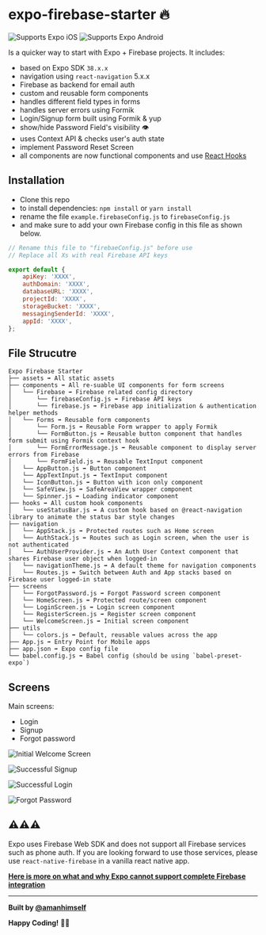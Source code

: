 # expo-firebase-starter 🔥

<p>
  <!-- iOS -->
  <img alt="Supports Expo iOS" longdesc="Supports Expo iOS" src="https://img.shields.io/badge/iOS-4630EB.svg?style=flat-square&logo=APPLE&labelColor=999999&logoColor=fff" />
  <!-- Android -->
  <img alt="Supports Expo Android" longdesc="Supports Expo Android" src="https://img.shields.io/badge/Android-4630EB.svg?style=flat-square&logo=ANDROID&labelColor=A4C639&logoColor=fff" />  
</p>

Is a quicker way to start with Expo + Firebase projects. It includes:

-   based on Expo SDK `38.x.x`
-   navigation using `react-navigation` 5.x.x
-   Firebase as backend for email auth
-   custom and reusable form components
-   handles different field types in forms
-   handles server errors using Formik
-   Login/Signup form built using Formik & yup
-   show/hide Password Field's visibility 👁
-   uses Context API & checks user's auth state
-   implement Password Reset Screen
-   all components are now functional components and use [React Hooks](https://reactjs.org/docs/hooks-intro.html)

## Installation

-   Clone this repo
-   to install dependencies: `npm install` or `yarn install`
-   rename the file `example.firebaseConfig.js` to `firebaseConfig.js`
-   and make sure to add your own Firebase config in this file as shown below.

```js
// Rename this file to "firebaeConfig.js" before use
// Replace all Xs with real Firebase API keys

export default {
	apiKey: 'XXXX',
	authDomain: 'XXXX',
	databaseURL: 'XXXX',
	projectId: 'XXXX',
	storageBucket: 'XXXX',
	messagingSenderId: 'XXXX',
	appId: 'XXXX',
};
```

## File Strucutre

```shell
Expo Firebase Starter
├── assets ➡️ All static assets
├── components ➡️ All re-suable UI components for form screens
│   └── Firebase ➡️ Firebase related config directory
│       └── firebaseConfig.js ➡️ Firebase API keys
│       └── firebase.js ➡️ Firebase app initialization & authentication helper methods
│   └── Forms ➡️ Reusable form components
│       └── Form.js ➡️ Reusable Form wrapper to apply Formik
│       └── FormButton.js ➡️ Reusable button component that handles form submit using Formik context hook
│       └── FormErrorMessage.js ➡️ Reusable component to display server errors from Firebase
│       └── FormField.js ➡️ Reusable TextInput component
│   └── AppButton.js ➡️ Button component
│   └── AppTextInput.js ➡️ TextInput component
│   └── IconButton.js ➡️ Button with icon only component
│   └── SafeView.js ➡️ SafeAreaView wrapper component
│   └── Spinner.js ➡️ Loading indicator component
├── hooks ➡️ All custom hook components
│   └── useStatusBar.js ➡️ A custom hook based on @react-navigation library to animate the status bar style changes
├── navigation
│   └── AppStack.js ➡️ Protected routes such as Home screen
│   └── AuthStack.js ➡️ Routes such as Login screen, when the user is not authenticated
│   └── AuthUserProvider.js ➡️ An Auth User Context component that shares Firebase user object when logged-in
│   └── navigationTheme.js ➡️ A default theme for navigation components
│   └── Routes.js ➡️ Switch between Auth and App stacks based on Firebase user logged-in state
├── screens
│   └── ForgotPassword.js ➡️ Forgot Password screen component
│   └── HomeScreen.js ➡️ Protected route/screen component
│   └── LoginScreen.js ➡️ Login screen component
│   └── RegisterScreen.js ➡️ Register screen component
│   └── WelcomeScreen.js ➡️ Initial screen component
├── utils
│   └── colors.js ➡️ Default, reusable values across the app
├── App.js ➡️ Entry Point for Mobile apps
├── app.json ➡️ Expo config file
└── babel.config.js ➡️ Babel config (should be using `babel-preset-expo`)
```

## Screens

Main screens:

-   Login
-   Signup
-   Forgot password

![Initial Welcome Screen](https://i.imgur.com/KJAzftx.gif)

![Successful Signup](https://i.imgur.com/Ih72jol.gif)

![Successful Login](https://i.imgur.com/Xp0tiI1.gif)

![Forgot Password](https://i.imgur.com/HDvQMfp.png)

## ⚠️⚠️⚠️

Expo uses Firebase Web SDK and does not support all Firebase services such as phone auth. If you are looking forward to use those services, please use `react-native-firebase` in a vanilla react native app.

[**Here is more on what and why Expo cannot support complete Firebase integration**](https://expo.canny.io/feature-requests/p/full-native-firebase-integration)

---

<strong>Built by [@amanhimself](https://twitter.com/amanhimself)</strong>

**Happy Coding!** 🎉🎉
